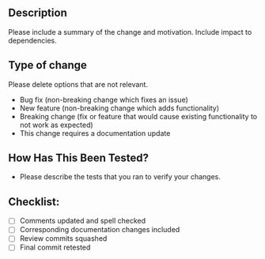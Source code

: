 ## Description

Please include a summary of the change and motivation. Include impact to dependencies.

## Type of change

Please delete options that are not relevant.

* Bug fix (non-breaking change which fixes an issue)
* New feature (non-breaking change which adds functionality)
* Breaking change (fix or feature that would cause existing functionality to not work as expected)
* This change requires a documentation update

## How Has This Been Tested?

* Please describe the tests that you ran to verify your changes.

## Checklist:

- [ ] Comments updated and spell checked
- [ ] Corresponding documentation changes included
- [ ] Review commits squashed
- [ ] Final commit retested
